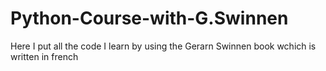 # Python-Course-with-G.Swinnen
Here I put all the code I learn by using the Gerarn Swinnen book wchich is written in french
